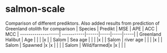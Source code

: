 # salmon-scale

Comparison of different prediktors. Also added results from prediction of Greenland otolith for comparison
| Species            | Predikt    | MSE  | APE | ACC | MCC
| -------------------| -----------|------|-----|-----|-----|
| Greenland Halibut  | Age        |      |     |     |x    |
| Salom              | Sea age    |      |     |     |x    |
| Salom              | river age  |      |     |     |x    |
| Salom              | Spawned    |x     |x    |     |     |
| Salom              | Wild/farmed|x     |x    |     |     |
